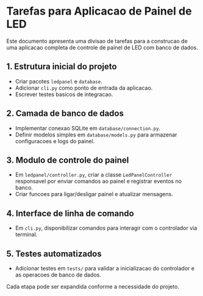 # Tarefas para Aplicacao de Painel de LED

Este documento apresenta uma divisao de tarefas para a construcao de uma aplicacao
completa de controle de painel de LED com banco de dados.

## 1. Estrutura inicial do projeto
- Criar pacotes `ledpanel` e `database`.
- Adicionar `cli.py` como ponto de entrada da aplicacao.
- Escrever testes basicos de integracao.

## 2. Camada de banco de dados
- Implementar conexao SQLite em `database/connection.py`.
- Definir modelos simples em `database/models.py` para armazenar configuracoes
  e logs do painel.

## 3. Modulo de controle do painel
- Em `ledpanel/controller.py`, criar a classe `LedPanelController` responsavel
  por enviar comandos ao painel e registrar eventos no banco.
- Criar funcoes para ligar/desligar painel e atualizar mensagens.

## 4. Interface de linha de comando
- Em `cli.py`, disponibilizar comandos para interagir com o controlador via
  terminal.

## 5. Testes automatizados
- Adicionar testes em `tests/` para validar a inicializacao do controlador e as
  operacoes de banco de dados.

Cada etapa pode ser expandida conforme a necessidade do projeto.
